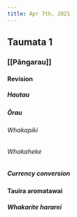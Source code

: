 ```yaml
---
title: Apr 7th, 2021
---
```


## Taumata 1
### [[Pāngarau]]
#### Revision
##### Hautau
##### Ōrau
###### Whakapiki
###### Whakaheke
##### Currency conversion
#### Tauira aromatawai
##### Whakarite hararei
##
